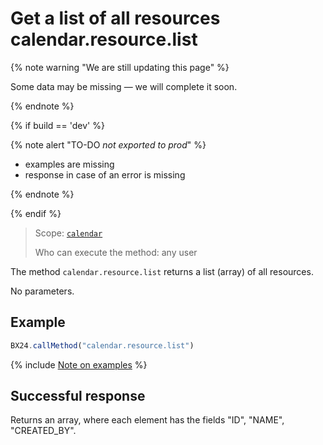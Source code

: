 # Get a list of all resources calendar.resource.list

{% note warning "We are still updating this page" %}

Some data may be missing — we will complete it soon.

{% endnote %}

{% if build == 'dev' %}

{% note alert "TO-DO _not exported to prod_" %}

- examples are missing
- response in case of an error is missing

{% endnote %}

{% endif %}

> Scope: [`calendar`](../scopes/permissions.md)
>
> Who can execute the method: any user

The method `calendar.resource.list` returns a list (array) of all resources.

No parameters.

## Example

```js
BX24.callMethod("calendar.resource.list")
```

{% include [Note on examples](../../_includes/examples.md) %}

## Successful response

Returns an array, where each element has the fields "ID", "NAME", "CREATED_BY".